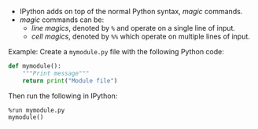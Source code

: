 - IPython adds on top of the normal Python syntax, *magic* commands.
- *magic* commands can be:
	- *line magics*, denoted by `%` and operate on a single line of input.
	- *cell magics*, denoted by `%%` which operate on multiple lines of input.

Example: Create a `mymodule.py` file with the following Python code:
```Python
def mymodule():
    """Print message"""
    return print("Module file")
```

Then run the following in IPython:
```IPython
%run mymodule.py
mymodule()
```
